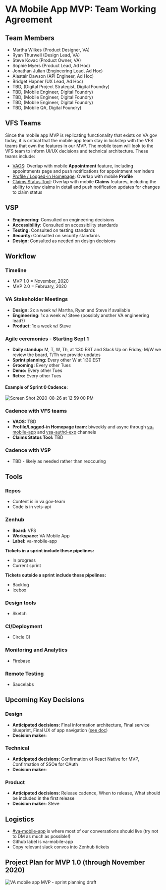 # VA Mobile App MVP: Team Working Agreement

## Team Members
- Martha Wilkes (Product Designer, VA)
- Ryan Thurwell (Design Lead, VA)
- Steve Kovac (Product Owner, VA)
- Sophie Myers (Product Lead, Ad Hoc)
- Jonathan Julian (Engineering Lead, Ad Hoc)
- Alastair Dawson (API Engineer, Ad Hoc)
- Bridget Hapner (UX Lead, Ad Hoc)
- TBD, (Digital Project Strategist, Digital Foundry)
- TBD, (Mobile Engineer, Digital Foundry)
- TBD, (Mobile Engineer, Digital Foundry)
- TBD, (Mobile Engineer, Digital Foundry)
- TBD, (Mobile QA, Digital Foundry)

## VFS Teams

Since the mobile app MVP is replicating functionality that exists on VA.gov today, it is critical that the mobile app team stay in lockstep with the VFS teams that own the features in our MVP. The mobile team will look to the VFS team to inform UI/UX decisions and technical architecture. These teams include:
- [VAOS](https://github.com/department-of-veterans-affairs/va.gov-team/tree/265974319dfa35a26f88779f100c7ade50508b56/products/health-care/appointments/va-online-scheduling): Overlap with mobile **Appointment** feature, including appointments page and push notifications for appointment reminders
- [Profile / Logged-in Homepage](https://github.com/department-of-veterans-affairs/va.gov-team/tree/ffbfc47a250788a795cc73a2112c317023a39733/products/identity-personalization/logged-in-homepage/2.0-redesign): Overlap with mobile **Profile**
- [Claims Status Tool](https://github.com/department-of-veterans-affairs/va.gov-team/blob/ca2514e624dcf5b245cf662f17839c6c5cee69f0/products/claim-appeal-status/README.md): Overlap with mobile **Claims** features, including the ability to view claims in detail and push notification updates for changes to claim status
## VSP
- **Engineering:** Consulted on engineering decisions 
- **Accessibility:** Consulted on accessibility standards
- **Testing:** Consulted on testing standards 
- **Security:** Consulted on security standards
- **Design:** Consulted as needed on design decisions

## Workflow
### Timeline
- MVP 1.0 = November, 2020
- MVP 2.0 = February, 2020

### VA Stakeholder Meetings
- **Design:** 2x a week w/ Martha, Ryan and Steve if available 
- **Engineering:** 1x a week w/ Steve (possibly another VA engineering lead?)
- **Product:** 1x a week w/ Steve


### Agile ceremonies - Starting Sept 1
- **Daily standup:** M, T, W, Th, at 1:30 EST and Slack Up on Friday; M/W we review the board, T/Th we provide updates
- **Sprint planning:** Every other W at 1:30 EST
- **Grooming:** Every other Tues
- **Demo:** Every other Tues
- **Retro:** Every other Tues

#### Example of Sprint 0 Cadence:
![Screen Shot 2020-08-26 at 12 59 00 PM](https://user-images.githubusercontent.com/58053619/91339840-ad804300-e79c-11ea-927e-8aa112583284.png)


### Cadence with VFS teams
- **VAOS:** TBD
- **Profile/Logged-in Homepage team:** biweekly and async through [va-mobile-app](https://dsva.slack.com/archives/C018V2JCWRJ) and [vsa-authd-exp](https://dsva.slack.com/archives/C909ZG2BB) channels
- **Claims Status Tool:** TBD

### Cadence with VSP 
- TBD - likely as needed rather than reoccuring


## Tools
### Repos
- Content is in va.gov-team
- Code is in vets-api

### Zenhub  
- **Board:** VFS 
- **Workspace:** VA Mobile App
- **Label:** va-mobile-app

**Tickets in a sprint include these pipelines:**
- In progress
- Current sprint

**Tickets outside a sprint include these pipelines:**
- Backlog
- Icebox 

### Design tools
- Sketch

### CI/Deployment
- Circle CI

### Monitoring and Analytics
- Firebase

### Remote Testing
- Saucelabs

## Upcoming Key Decisions
### Design
- **Anticipated decisions:** Final information architecture, Final service blueprint, Final UX of app navigation ([see doc](https://github.com/department-of-veterans-affairs/va.gov-team/blob/master/products/va-mobile-app/ux-research/ux-decisions.md#1-we-think-we-should-use-a-bottom-toolbar-and-we-have-designed-a-navigation-ui))
- **Decision maker:** 

### Technical
- **Anticipated decisions:** Confirmation of React Native for MVP, Confirmation of SSOe for OAuth
- **Decision maker:**

### Product
- **Anticipated decisions:** Release cadence, When to release, What should be included in the first release
- **Decision maker:** Steve


## Logistics
- [#va-mobile-app](https://dsva.slack.com/archives/C018V2JCWRJ) is where most of our conversations should live (try not to DM as much as possible!)
- Github label is va-mobile-app 
- Copy relevant slack convos into Zenhub tickets

## Project Plan for MVP 1.0 (through November 2020)


![VA mobile app MVP - sprint planning draft](https://user-images.githubusercontent.com/58053619/91340995-7ca10d80-e79e-11ea-91ec-15a711cc671b.png)

